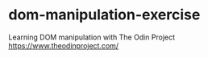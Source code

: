 # dom-manipulation-exercise
Learning DOM manipulation with The Odin Project https://www.theodinproject.com/ 
